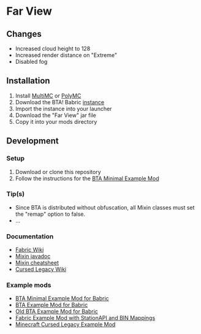 # Far View

## Changes
* Increased cloud height to 128
* Increased render distance on "Extreme"
* Disabled fog

## Installation

1. Install [MultiMC](https://multimc.org/) or [PolyMC](https://polymc.org/)
2. Download the BTA! Babric [instance](https://drive.google.com/file/d/1V6nHw_uErtckjTWjfbmX2_qebeTXLbQV/view)
3. Import the instance into your launcher
4. Download the "Far View" jar file
5. Copy it into your mods directory

## Development

### Setup

1. Download or clone this repository
2. Follow the instructions for the [BTA Minimal Example Mod](https://github.com/azurelmao/bta-babric-minimal-example-mod)

### Tip(s)

* Since BTA is distributed without obfuscation, all Mixin classes must set the "remap" option to false.
* ...

### Documentation

* [Fabric Wiki](https://fabricmc.net/wiki/doku.php)
* [Mixin javadoc](https://jenkins.liteloader.com/view/Other/job/Mixin/javadoc/index.html)
* [Mixin cheatsheet](https://github.com/2xsaiko/mixin-cheatsheet/blob/master/README.md)
* [Cursed Legacy Wiki](https://minecraft-cursed-legacy.github.io/wiki/index.html)

### Example mods

* [BTA Minimal Example Mod for Babric](https://github.com/azurelmao/bta-babric-minimal-example-mod)
* [BTA Example Mod for Babric](https://github.com/azurelmao/bta-babric-example-mod)
* [Old BTA Example Mod for Babric](https://github.com/pkstDev/BTAExampleMod-babric)
* [Fabric Example Mod with StationAPI and BIN Mappings](https://github.com/calmilamsy/stationapi-example-mod/tree/dev/12)
* [Minecraft Cursed Legacy Example Mod](https://github.com/minecraft-cursed-legacy/Example-Mod)